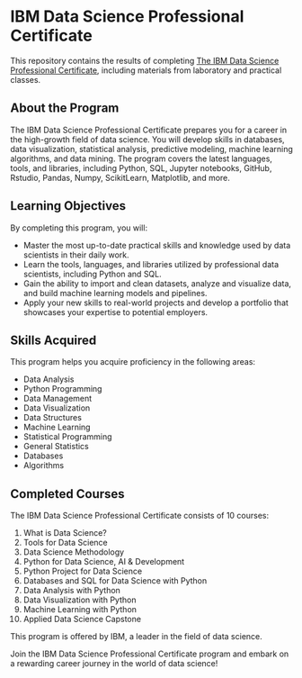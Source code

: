# IBM Data Science Professional Certificate

This repository contains the results of completing [The IBM Data Science Professional Certificate](https://www.coursera.org/professional-certificates/ibm-data-science), including materials from laboratory and practical classes.

## About the Program

The IBM Data Science Professional Certificate prepares you for a career in the high-growth field of data science. You will develop skills in databases, data visualization, statistical analysis, predictive modeling, machine learning algorithms, and data mining. The program covers the latest languages, tools, and libraries, including Python, SQL, Jupyter notebooks, GitHub, Rstudio, Pandas, Numpy, ScikitLearn, Matplotlib, and more.

## Learning Objectives

By completing this program, you will:

- Master the most up-to-date practical skills and knowledge used by data scientists in their daily work.
- Learn the tools, languages, and libraries utilized by professional data scientists, including Python and SQL.
- Gain the ability to import and clean datasets, analyze and visualize data, and build machine learning models and pipelines.
- Apply your new skills to real-world projects and develop a portfolio that showcases your expertise to potential employers.

## Skills Acquired

This program helps you acquire proficiency in the following areas:

- Data Analysis
- Python Programming
- Data Management
- Data Visualization
- Data Structures
- Machine Learning
- Statistical Programming
- General Statistics
- Databases
- Algorithms

## Completed Courses

The IBM Data Science Professional Certificate consists of 10 courses:

1. What is Data Science?
2. Tools for Data Science
3. Data Science Methodology
4. Python for Data Science, AI & Development
5. Python Project for Data Science
6. Databases and SQL for Data Science with Python
7. Data Analysis with Python
8. Data Visualization with Python
9. Machine Learning with Python
10. Applied Data Science Capstone

This program is offered by IBM, a leader in the field of data science.

Join the IBM Data Science Professional Certificate program and embark on a rewarding career journey in the world of data science!
